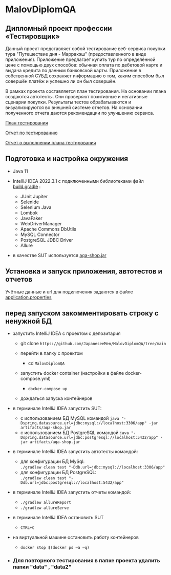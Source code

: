 # MalovDiplomQA

## Дипломный проект профессии «Тестировщик»

Данный проект представляет собой тестирование веб-сервиса покупки тура "Путешествие дня - Марракэш" 
(предоставленного в виде приложения). Приложение предлагает купить тур по определённой цене с помощью 
двух способов: обычная оплата по дебетовой карте и выдача кредита по данным банковской карты. 
Приложение в собственной СУБД сохраняет информацию о том, каким способом был совершён платёж и успешно 
ли он был совершён. 

В рамках проекта составляется план тестирования. На основании плана создаются автотесты. Они проверяют
позитивные и негативные сценарии покупки. Результаты тестов обрабатываются и визуализируются во внешней
системе отчетов. На основании полученного отчета даются рекомендации по улучшению сервиса.

[План тестирования](https://github.com/JapaneseeMen/MalovDiplomQA/blob/main/Documents/Plan.md)

[Отчет по тестированию](https://github.com/JapaneseeMen/MalovDiplomQA/blob/main/Documents/Report.md)

[Отчет о выполнении плана тестирования](https://github.com/JapaneseeMen/MalovDiplomQA/blob/main/Documents/Summary.md)

## Подготовка и настройка окружения

* Java 11
* IntelliJ IDEA 2022.3.1 с подключенными библиотеками файл [build.gradle](https://github.com/JapaneseeMen/MalovDiplomQA/blob/main/build.gradle) :
  * JUnit Jupiter
  * Selenide 
  * Selenium Java
  * Lombok
  * JavaFaker
  * WebDriverManager 
  * Apache Commons DbUtils
  * MySQL Connector
  * PostgreSQL JDBC Driver
  * Allure

* в качестве SUT используется 
  [aqa-shop.jar](https://github.com/netology-code/qa-diploma/blob/master/aqa-shop.jar)

## Установка и запуск приложения, автотестов и отчетов

Учётные данные и url для подключения задаются в файле [application.properties](https://github.com/JapaneseeMen/MalovDiplomQA/blob/main/application.properties)

## **перед запуском закомментировать строку с ненужной БД**

* запустить IntelliJ IDEA с проектом с депозитария
  * git clone ```https://github.com/JapaneseeMen/MalovDiplomQA/tree/main```

  * перейти в папку с проектом 
    * cd ```MalovDiplomQA```
  * запустить docker container (настройки в файле docker-compose.yml)
    * ```docker-compose up```   
  * дождаться запуска контейнеров
* в терминале IntelliJ IDEA запустить SUT:
    - с использованием БД MySQL командой 
      ```java "-Dspring.datasource.url=jdbc:mysql://localhost:3306/app" -jar artifacts/aqa-shop.jar```
    - с использованием БД PostgreSQL командой
      ```java "-Dspring.datasource.url=jdbc:postgresql://localhost:5432/app" -jar artifacts/aqa-shop.jar```
* в терминале IntelliJ IDEA запустить автотесты командой:
    - для конфигурации БД MySql:  
      ```./gradlew clean test "-Ddb.url=jdbc:mysql://localhost:3306/app"```
    - для конфигурации БД PostgreSQL:  
      ```./gradlew clean test "-Ddb.url=jdbc:postgresql://localhost:5432/app"```
* в терминале IntelliJ IDEA запустить отчеты командой:
    - ```./gradlew allureReport ```
    - ```./gradlew allureServe ```
* в терминале IntelliJ IDEA остановить SUT
  * ```CTRL+C```
* на виртуальной машине остановить работу контейнеров
  * ```docker stop $(docker ps –a –q)``` 

* ### Для повторного тестирования в папке проекта удалить папки "data" , "data2"

